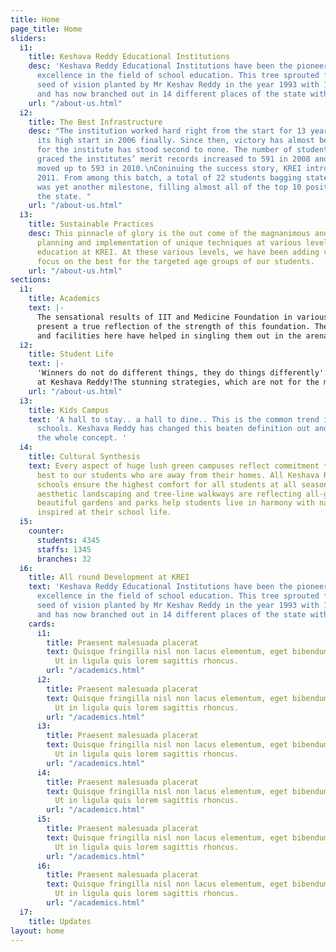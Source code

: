 ```yaml
---
title: Home
page_title: Home
sliders:
  i1:
    title: Keshava Reddy Educational Institutions
    desc: 'Keshava Reddy Educational Institutions have been the pioneer of academic
      excellence in the field of school education. This tree sprouted from a little
      seed of vision planted by Mr Keshav Reddy in the year 1993 with 196 students;
      and has now branched out in 14 different places of the state with 40 branches. '
    url: "/about-us.html"
  i2:
    title: The Best Infrastructure
    desc: "The institution worked hard right from the start for 13 years when it got
      its high start in 2006 finally. Since then, victory has almost become a trend
      for the institute has stood second to none. The number of students who have
      graced the institutes’ merit records increased to 591 in 2008 and 2009, and
      moved up to 593 in 2010.\nConinuing the success story, KREI introduced SSC in
      2011. From among this batch, a total of 22 students bagging state top ranks
      was yet another milestone, filling almost all of the top 10 positions across
      the state. "
    url: "/about-us.html"
  i3:
    title: Sustainable Practices
    desc: This pinnacle of glory is the out come of the magnanimous and detail-oriented
      planning and implementation of unique techniques at various levels of school
      education at KREI. At these various levels, we have been adding value with a
      focus on the best for the targeted age groups of our students.
    url: "/about-us.html"
sections:
  i1:
    title: Academics
    text: |-
      The sensational results of IIT and Medicine Foundation in various entrance examinations
      present a true reflection of the strength of this foundation. The beyond corporate infrastructure
      and facilities here have helped in singling them out in the arena of IIT & Medicine Foundation..
  i2:
    title: Student Life
    text: |-
      'Winners do not do different things, they do things differently'. This is exactly what has been happening
      at Keshava Reddy!The stunning strategies, which are not for the mere sake of name but are the tangible translation of inflexible dedication made Keshava Reddy so different.
    url: "/about-us.html"
  i3:
    title: Kids Campus
    text: 'A hall to stay.. a hall to dine.. This is the common trend in many residential
      schools. Keshava Reddy has changed this beaten definition out and out and revolutionalised
      the whole concept. '
  i4:
    title: Cultural Synthesis
    text: Every aspect of huge lush green campuses reflect commitment to provide the
      best to our students who are away from their homes. All Keshava Reddy  residential
      schools ensure the highest comfort for all students at all seasons.  Exclusive
      aesthetic landscaping and tree-line walkways are reflecting all-green campuses,
      beautiful gardens and parks help students live in harmony with nature and stay
      inspired at their school life.
  i5:
    counter:
      students: 4345
      staffs: 1345
      branches: 32
  i6:
    title: All round Development at KREI
    text: 'Keshava Reddy Educational Institutions have been the pioneer of academic
      excellence in the field of school education. This tree sprouted from a little
      seed of vision planted by Mr Keshav Reddy in the year 1993 with 196 students;
      and has now branched out in 14 different places of the state with 40 branches. '
    cards:
      i1:
        title: Praesent malesuada placerat
        text: Quisque fringilla nisl non lacus elementum, eget bibendum orci ornare.
          Ut in ligula quis lorem sagittis rhoncus.
        url: "/academics.html"
      i2:
        title: Praesent malesuada placerat
        text: Quisque fringilla nisl non lacus elementum, eget bibendum orci ornare.
          Ut in ligula quis lorem sagittis rhoncus.
        url: "/academics.html"
      i3:
        title: Praesent malesuada placerat
        text: Quisque fringilla nisl non lacus elementum, eget bibendum orci ornare.
          Ut in ligula quis lorem sagittis rhoncus.
        url: "/academics.html"
      i4:
        title: Praesent malesuada placerat
        text: Quisque fringilla nisl non lacus elementum, eget bibendum orci ornare.
          Ut in ligula quis lorem sagittis rhoncus.
        url: "/academics.html"
      i5:
        title: Praesent malesuada placerat
        text: Quisque fringilla nisl non lacus elementum, eget bibendum orci ornare.
          Ut in ligula quis lorem sagittis rhoncus.
        url: "/academics.html"
      i6:
        title: Praesent malesuada placerat
        text: Quisque fringilla nisl non lacus elementum, eget bibendum orci ornare.
          Ut in ligula quis lorem sagittis rhoncus.
        url: "/academics.html"
  i7:
    title: Updates
layout: home
---
```


